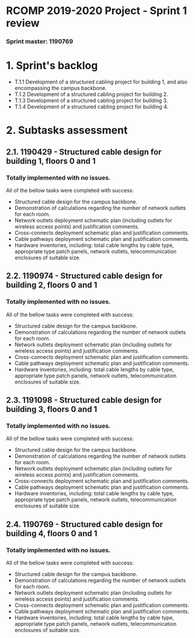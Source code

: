 RCOMP 2019-2020 Project - Sprint 1 review
=========================================
### Sprint master: 1190769 ###

# 1. Sprint's backlog #
* T.1.1 Development of a structured cabling project for building 1,
  and also encompassing the campus backbone.
* T.1.2 Development of a structured cabling project for building 2.
* T.1.3 Development of a structured cabling project for building 3.
* T.1.4 Development of a structured cabling project for building 4.
# 2. Subtasks assessment #

## 2.1. 1190429 - Structured cable design for building 1, floors 0 and 1 #
### Totally implemented with no issues. ###
All of the bellow tasks were completed with success:

* Structured cable design for the campus backbone.
* Demonstration of calculations regarding the number of network outlets for each room.
* Network outlets deployment schematic plan (including outlets for wireless access points)
  and justification comments.
* Cross-connects deployment schematic plan and justification comments.
* Cable pathways deployment schematic plan and justification comments.
* Hardware inventories, including: total cable lengths by cable type, appropriate type patch
  panels, network outlets, telecommunication enclosures of suitable size.
## 2.2. 1190974 - Structured cable design for building 2, floors 0 and 1 #
### Totally implemented with no issues. ###
All of the bellow tasks were completed with success:

* Structured cable design for the campus backbone.
* Demonstration of calculations regarding the number of network outlets for each room.
* Network outlets deployment schematic plan (including outlets for wireless access points)
  and justification comments.
* Cross-connects deployment schematic plan and justification comments.
* Cable pathways deployment schematic plan and justification comments.
* Hardware inventories, including: total cable lengths by cable type, appropriate type patch
  panels, network outlets, telecommunication enclosures of suitable size.
## 2.3. 1191098 - Structured cable design for building 3, floors 0 and 1 #
### Totally implemented with no issues. ###
All of the bellow tasks were completed with success:

* Structured cable design for the campus backbone.
* Demonstration of calculations regarding the number of network outlets for each room.
* Network outlets deployment schematic plan (including outlets for wireless access points)
      and justification comments.
* Cross-connects deployment schematic plan and justification comments.
* Cable pathways deployment schematic plan and justification comments.
* Hardware inventories, including: total cable lengths by cable type, appropriate type patch
      panels, network outlets, telecommunication enclosures of suitable size.
## 2.4. 1190769 - Structured cable design for building 4, floors 0 and 1 #
### Totally implemented with no issues. ###
All of the bellow tasks were completed with success:

* Structured cable design for the campus backbone.
* Demonstration of calculations regarding the number of network outlets for each room.
* Network outlets deployment schematic plan (including outlets for wireless access points)
      and justification comments.
* Cross-connects deployment schematic plan and justification comments.
* Cable pathways deployment schematic plan and justification comments.
* Hardware inventories, including: total cable lengths by cable type, appropriate type patch
      panels, network outlets, telecommunication enclosures of suitable size.

